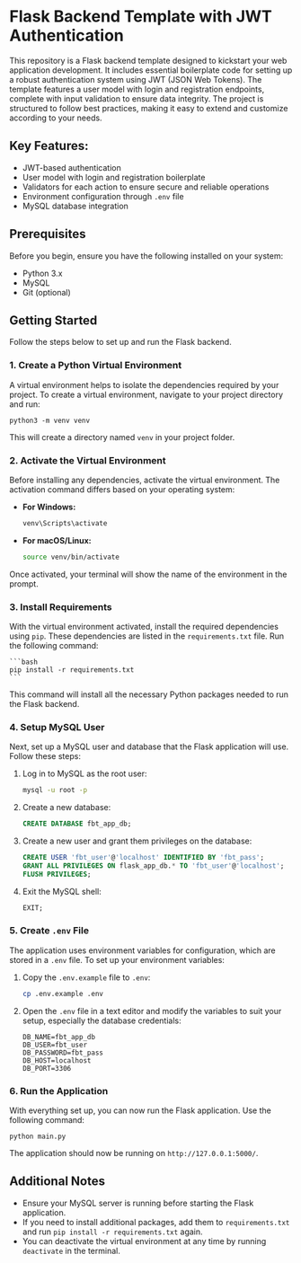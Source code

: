 # Flask Backend Template with JWT Authentication

This repository is a Flask backend template designed to kickstart your web application development. It includes essential boilerplate code for setting up a robust authentication system using JWT (JSON Web Tokens). The template features a user model with login and registration endpoints, complete with input validation to ensure data integrity. The project is structured to follow best practices, making it easy to extend and customize according to your needs.

## Key Features:
- JWT-based authentication
- User model with login and registration boilerplate
- Validators for each action to ensure secure and reliable operations
- Environment configuration through `.env` file
- MySQL database integration

## Prerequisites

Before you begin, ensure you have the following installed on your system:

- Python 3.x
- MySQL
- Git (optional)

## Getting Started

Follow the steps below to set up and run the Flask backend.

### 1. Create a Python Virtual Environment

A virtual environment helps to isolate the dependencies required by your project. To create a virtual environment, navigate to your project directory and run:

    python3 -m venv venv

This will create a directory named `venv` in your project folder.

### 2. Activate the Virtual Environment

Before installing any dependencies, activate the virtual environment. The activation command differs based on your operating system:

- **For Windows:**

    ```bash
    venv\Scripts\activate
    ```

- **For macOS/Linux:**

    ```bash
    source venv/bin/activate
    ```

Once activated, your terminal will show the name of the environment in the prompt.

### 3. Install Requirements

With the virtual environment activated, install the required dependencies using `pip`. These dependencies are listed in the `requirements.txt` file. Run the following command:

    ```bash
    pip install -r requirements.txt
    ```

This command will install all the necessary Python packages needed to run the Flask backend.

### 4. Setup MySQL User

Next, set up a MySQL user and database that the Flask application will use. Follow these steps:

1. Log in to MySQL as the root user:

    ```bash
    mysql -u root -p
    ```

2. Create a new database:

    ```sql
    CREATE DATABASE fbt_app_db;
    ```

3. Create a new user and grant them privileges on the database:

    ```sql
    CREATE USER 'fbt_user'@'localhost' IDENTIFIED BY 'fbt_pass';
    GRANT ALL PRIVILEGES ON flask_app_db.* TO 'fbt_user'@'localhost';
    FLUSH PRIVILEGES;
    ```

4. Exit the MySQL shell:

    ```sql
    EXIT;
    ```

### 5. Create `.env` File

The application uses environment variables for configuration, which are stored in a `.env` file. To set up your environment variables:

1. Copy the `.env.example` file to `.env`:

    ```bash
    cp .env.example .env
    ```

2. Open the `.env` file in a text editor and modify the variables to suit your setup, especially the database credentials:

    ```plaintext
    DB_NAME=fbt_app_db
    DB_USER=fbt_user
    DB_PASSWORD=fbt_pass
    DB_HOST=localhost
    DB_PORT=3306
    ```

### 6. Run the Application

With everything set up, you can now run the Flask application. Use the following command:

    python main.py

The application should now be running on `http://127.0.0.1:5000/`.

## Additional Notes

- Ensure your MySQL server is running before starting the Flask application.
- If you need to install additional packages, add them to `requirements.txt` and run `pip install -r requirements.txt` again.
- You can deactivate the virtual environment at any time by running `deactivate` in the terminal.
